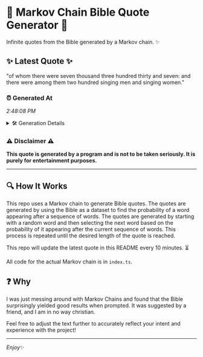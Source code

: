 # 📖 Markov Chain Bible Quote Generator 📖

Infinite quotes from the Bible generated by a Markov chain. ✨

## ✨ Latest Quote ✨
"of whom there were seven thousand three hundred thirty and seven: and there were among them two hundred singing men and singing women."

### ⏰ Generated At
*2:48:08 PM*

<details>
    <summary>🛠️ Generation Details</summary>
    <p>
        <strong>🌱 Seed:</strong> of<br>
        <strong>🔄 Iterations:</strong> 22<br>
        <strong>📜 Context History:</strong><br>[ of ]: whom<br>[ of, whom ]: there<br>[ of, whom, there ]: were<br>[ of, whom, there, were ]: seven<br>[ of, whom, there, were, seven ]: thousand<br>[ of, whom, there, were, seven, thousand ]: three<br>[ whom, there, were, seven, thousand, three ]: hundred<br>[ there, were, seven, thousand, three, hundred ]: thirty<br>[ were, seven, thousand, three, hundred, thirty ]: and<br>[ seven, thousand, three, hundred, thirty, and ]: seven:<br>[ thousand, three, hundred, thirty, and, seven: ]: and<br>[ three, hundred, thirty, and, seven:, and ]: there<br>[ hundred, thirty, and, seven:, and, there ]: were<br>[ thirty, and, seven:, and, there, were ]: among<br>[ and, seven:, and, there, were, among ]: them<br>[ seven:, and, there, were, among, them ]: two<br>[ and, there, were, among, them, two ]: hundred<br>[ there, were, among, them, two, hundred ]: singing<br>[ were, among, them, two, hundred, singing ]: men<br>[ among, them, two, hundred, singing, men ]: and<br>[ them, two, hundred, singing, men, and ]: singing<br>[ two, hundred, singing, men, and, singing ]: women.<br>
    </p>
</details>

### ⚠️ Disclaimer ⚠️
**This quote is generated by a program and is not to be taken seriously. It is purely for entertainment purposes.**

---

## 🔍 How It Works

This repo uses a Markov chain to generate Bible quotes. The quotes are generated by using the Bible as a dataset to find the probability of a word appearing after a sequence of words. The quotes are generated by starting with a random word and then selecting the next word based on the probability of it appearing after the current sequence of words. This process is repeated until the desired length of the quote is reached.

This repo will update the latest quote in this README every 10 minutes. ⏳

All code for the actual Markov chain is in `index.ts`.

## ❓ Why

I was just messing around with Markov Chains and found that the Bible surprisingly yielded good results when prompted. 
It was suggested by a friend, and I am in no way christian.

Feel free to adjust the text further to accurately reflect your intent and experience with the project!

---

*Enjoy*✨
